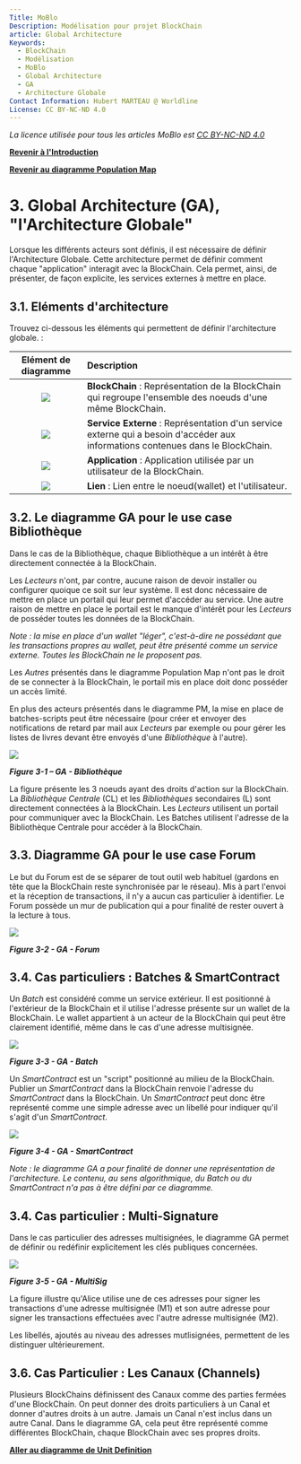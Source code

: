 ```yaml
---
Title: MoBlo
Description: Modélisation pour projet BlockChain
article: Global Architecture
Keywords:
  - BlockChain
  - Modélisation
  - MoBlo
  - Global Architecture
  - GA
  - Architecture Globale
Contact Information: Hubert MARTEAU @ Worldline
License: CC BY-NC-ND 4.0
---
```


_La licence utilisée pour tous les articles MoBlo est_ [_CC BY-NC-ND 4.0_](https://creativecommons.org/licenses/by-nc-nd/4.0/)

[**Revenir à l'Introduction**](/README.md)

[**Revenir au diagramme Population Map**](/02-pm.md)

# 3.    Global Architecture \(GA\), "l'Architecture Globale"

Lorsque les différents acteurs sont définis, il est nécessaire de définir l'Architecture Globale. Cette architecture permet de définir comment chaque "application" interagit avec la BlockChain. Cela permet, ainsi, de présenter, de façon explicite, les services externes à mettre en place.

## 3.1.    Eléments d'architecture

Trouvez ci-dessous les éléments qui permettent de définir l'architecture globale. :

| Elément de diagramme | Description |
| :---: | :--- |
| ![](/Img/GA-BC.png) | **BlockChain** : Représentation de la BlockChain qui regroupe l'ensemble des noeuds d'une même BlockChain. |
| ![](/Img/GA-ExtServ.png) | **Service Externe** : Représentation d'un service externe qui a besoin d'accéder aux informations contenues dans le BlockChain. |
| ![](/Img/GA-Application.png) | **Application** : Application utilisée par un utilisateur de la BlockChain. |
| ![](/Img/GA-Link.png) | **Lien** : Lien entre le noeud\(wallet\) et l'utilisateur. |

## 3.2.    Le diagramme GA pour le use case Bibliothèque

Dans le cas de la Bibliothèque, chaque Bibliothèque a un intérêt à être directement connectée à la BlockChain.

Les _Lecteurs_ n'ont, par contre, aucune raison de devoir installer ou configurer quoique ce soit sur leur système. Il est donc nécessaire de mettre en place un portail qui leur permet d'accéder au service. Une autre raison de mettre en place le portail est le manque d'intérêt pour les _Lecteurs_ de posséder toutes les données de la BlockChain.

_Note : la mise en place d'un wallet "léger", c'est-à-dire ne possédant que les transactions propres au wallet, peut être présenté comme un service externe. Toutes les BlockChain ne le proposent pas._

Les _Autres_ présentés dans le diagramme Population Map n'ont pas le droit de se connecter à la BlockChain, le portail mis en place doit donc posséder un accès limité.

En plus des acteurs présentés dans le diagramme PM, la mise en place de batches-scripts peut être nécessaire \(pour créer et envoyer des notifications de retard par mail aux _Lecteurs_ par exemple ou pour gérer les listes de livres devant être envoyés d'une _Bibliothèque_ à l'autre\).

![](/Img/GA-Library.png)

_**Figure 3-1 – GA - Bibliothèque**_

La figure présente les 3 noeuds ayant des droits d'action sur la BlockChain. La _Bibliothèque Centrale_ \(CL\) et les _Bibliothèques_ secondaires \(L\) sont directement connectées à la BlockChain. Les _Lecteurs_ utilisent un portail pour communiquer avec la BlockChain. Les Batches utilisent l'adresse de la Bibliothèque Centrale pour accéder à la BlockChain.

## 3.3.    Diagramme GA pour le use case Forum

Le but du Forum est de se séparer de tout outil web habituel \(gardons en tête que la BlockChain reste synchronisée par le réseau\). Mis à part l'envoi et la réception de transactions, il n'y a aucun cas particulier à identifier. Le Forum possède un mur de publication qui a pour finalité de rester ouvert à la lecture à tous.

![](/Img/GA-Forum.png)

_**Figure 3-2 - GA - Forum**_

## 3.4.    Cas particuliers : Batches & SmartContract

Un _Batch_ est considéré comme un service extérieur. Il est positionné à l'extérieur de la BlockChain et il utilise l'adresse présente sur un wallet de la BlockChain. Le wallet appartient à un acteur de la BlockChain qui peut être clairement identifié, même dans le cas d'une adresse multisignée.

![](/Img/GA-Batch.png)

_**Figure 3-3 - GA - Batch**_

Un _SmartContract_ est un "script" positionné au milieu de la BlockChain. Publier un _SmartContract_ dans la BlockChain renvoie l'adresse du _SmartContract_ dans la BlockChain. Un _SmartContract_ peut donc être représenté comme une simple adresse avec un libellé pour indiquer qu'il s'agit d'un _SmartContract_.

![](/Img/GA-SC.png)

_**Figure 3-4 - GA - SmartContract**_

_Note : le diagramme GA a pour finalité de donner une représentation de l'architecture. Le contenu, au sens algorithmique, du Batch ou du SmartContract n'a pas à être défini par ce diagramme._

## 3.4.    Cas particulier : Multi-Signature

Dans le cas particulier des adresses multisignées, le diagramme GA permet de définir ou redéfinir explicitement les clés publiques concernées.

![](/Img/GA-MultiSig.png)

_**Figure 3-5 - GA - MultiSig**_

La figure illustre qu'Alice utilise une de ces adresses pour signer les transactions d'une adresse multisignée \(M1\) et son autre adresse pour signer les transactions effectuées avec l'autre adresse multisignée \(M2\).

Les libellés, ajoutés au niveau des adresses mutlisignées, permettent de les distinguer ultérieurement.

## 3.6.    Cas Particulier : Les Canaux \(Channels\)

Plusieurs BlockChains définissent des Canaux comme des parties fermées d'une BlockChain. On peut donner des droits particuliers à un Canal et donner d'autres droits à un autre. Jamais un Canal n'est inclus dans un autre Canal. Dans le diagramme GA, cela peut être représenté comme différentes BlockChain, chaque BlockChain avec ses propres droits.

[**Aller au diagramme de Unit Definition**](/04-ud.md)

